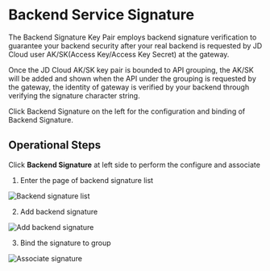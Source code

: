 # Backend Service Signature


The Backend Signature Key Pair employs backend signature verification to guarantee your backend security after your real backend is requested by JD Cloud user AK/SK(Access Key/Access Key Secret) at the gateway.

Once the JD Cloud AK/SK key pair is bounded to API grouping, the AK/SK will be added and shown when the API under the grouping is requested by the gateway, the identity of gateway is verified by your backend through verifying the signature character string.

Click Backend Signature on the left for the configuration and binding of Backend Signature.



## Operational Steps

Click **Backend Signature** at left side to perform the configure and associate

1. Enter the page of backend signature list

![Backend signature list](https://github.com/jdcloudcom/en/blob/edit/image/Internet-Middleware/API-Gateway/hdqm-list.png)


2. Add backend signature

![Add backend signature](https://github.com/jdcloudcom/en/blob/edit/image/Internet-Middleware/API-Gateway/hdqm-add.png)


3. Bind the signature to group

![Associate signature](https://github.com/jdcloudcom/en/blob/edit/image/Internet-Middleware/API-Gateway/hdqm-bd.png)



  
